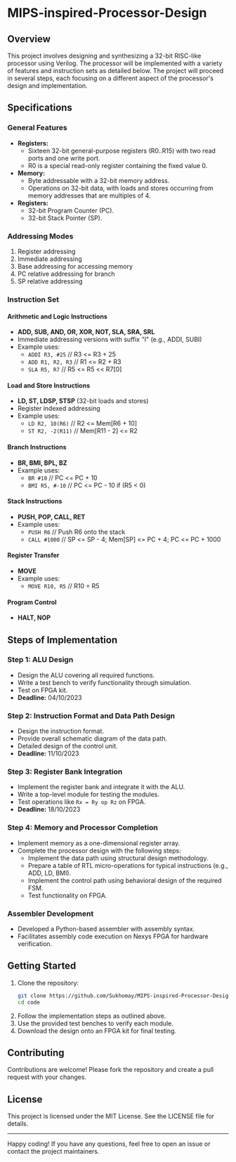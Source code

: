 # MIPS-inspired-Processor-Design

## Overview

This project involves designing and synthesizing a 32-bit RISC-like processor using Verilog. The processor will be implemented with a variety of features and instruction sets as detailed below. The project will proceed in several steps, each focusing on a different aspect of the processor's design and implementation.

## Specifications

### General Features
- **Registers:**
  - Sixteen 32-bit general-purpose registers (R0..R15) with two read ports and one write port.
  - R0 is a special read-only register containing the fixed value 0.
- **Memory:**
  - Byte addressable with a 32-bit memory address.
  - Operations on 32-bit data, with loads and stores occurring from memory addresses that are multiples of 4.
- **Registers:**
  - 32-bit Program Counter (PC).
  - 32-bit Stack Pointer (SP).

### Addressing Modes
1. Register addressing
2. Immediate addressing
3. Base addressing for accessing memory
4. PC relative addressing for branch
5. SP relative addressing

### Instruction Set

#### Arithmetic and Logic Instructions
- **ADD, SUB, AND, OR, XOR, NOT, SLA, SRA, SRL**
- Immediate addressing versions with suffix "I" (e.g., ADDI, SUBI)
- Example uses:
  - `ADDI R3, #25` // R3 <= R3 + 25
  - `ADD R1, R2, R3` // R1 <= R2 + R3
  - `SLA R5, R7` // R5 <= R5 << R7[0]

#### Load and Store Instructions
- **LD, ST, LDSP, STSP** (32-bit loads and stores)
- Register indexed addressing
- Example uses:
  - `LD R2, 10(R6)` // R2 <= Mem[R6 + 10]
  - `ST R2, -2(R11)` // Mem[R11 - 2] <= R2

#### Branch Instructions
- **BR, BMI, BPL, BZ**
- Example uses:
  - `BR #10` // PC <= PC + 10
  - `BMI R5, #-10` // PC <= PC - 10 if (R5 < 0)

#### Stack Instructions
- **PUSH, POP, CALL, RET**
- Example uses:
  - `PUSH R6` // Push R6 onto the stack
  - `CALL #1000` // SP <= SP - 4; Mem[SP] <= PC + 4; PC <= PC + 1000

#### Register Transfer
- **MOVE**
- Example uses:
  - `MOVE R10, R5` // R10 = R5

#### Program Control
- **HALT, NOP**

## Steps of Implementation

### Step 1: ALU Design
- Design the ALU covering all required functions.
- Write a test bench to verify functionality through simulation.
- Test on FPGA kit.
- **Deadline:** 04/10/2023

### Step 2: Instruction Format and Data Path Design
- Design the instruction format.
- Provide overall schematic diagram of the data path.
- Detailed design of the control unit.
- **Deadline:** 11/10/2023

### Step 3: Register Bank Integration
- Implement the register bank and integrate it with the ALU.
- Write a top-level module for testing the modules.
- Test operations like `Rx = Ry op Rz` on FPGA.
- **Deadline:** 18/10/2023

### Step 4: Memory and Processor Completion
- Implement memory as a one-dimensional register array.
- Complete the processor design with the following steps:
  - Implement the data path using structural design methodology.
  - Prepare a table of RTL micro-operations for typical instructions (e.g., ADD, LD, BMI).
  - Implement the control path using behavioral design of the required FSM.
  - Test functionality on FPGA.
  
### Assembler Development
- Developed a Python-based assembler with assembly syntax.
- Facilitates assembly code execution on Nexys FPGA for hardware verification.

## Getting Started

1. Clone the repository:
    ```sh
    git clone https://github.com/Sukhomay/MIPS-inspired-Processor-Design
    cd code
    ```
2. Follow the implementation steps as outlined above.
3. Use the provided test benches to verify each module.
4. Download the design onto an FPGA kit for final testing.


## Contributing

Contributions are welcome! Please fork the repository and create a pull request with your changes.

## License

This project is licensed under the MIT License. See the LICENSE file for details.

---

Happy coding! If you have any questions, feel free to open an issue or contact the project maintainers.
